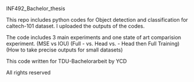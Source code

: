 INF492_Bachelor_thesis

This repo includes python codes for Object detection and classification for caltech-101 dataset.
I uploaded the outputs of the codes. 

The code includes 3 main experiments and one state of art comparision experiment.
(MSE vs IOU)
(Full - vs. Head vs. - Head then Full Training)
(How to take precise outputs for small datasets)

This code written for TDU-Bachelorarbeit by YCD

All rights reserved
